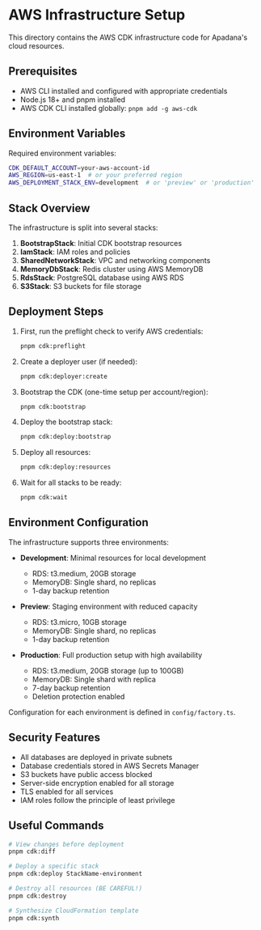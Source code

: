 # AWS Infrastructure Setup

This directory contains the AWS CDK infrastructure code for Apadana's cloud resources.

## Prerequisites

- AWS CLI installed and configured with appropriate credentials
- Node.js 18+ and pnpm installed
- AWS CDK CLI installed globally: `pnpm add -g aws-cdk`

## Environment Variables

Required environment variables:

```bash
CDK_DEFAULT_ACCOUNT=your-aws-account-id
AWS_REGION=us-east-1  # or your preferred region
AWS_DEPLOYMENT_STACK_ENV=development  # or 'preview' or 'production'
```

## Stack Overview

The infrastructure is split into several stacks:

1. **BootstrapStack**: Initial CDK bootstrap resources
2. **IamStack**: IAM roles and policies
3. **SharedNetworkStack**: VPC and networking components
4. **MemoryDbStack**: Redis cluster using AWS MemoryDB
5. **RdsStack**: PostgreSQL database using AWS RDS
6. **S3Stack**: S3 buckets for file storage

## Deployment Steps

1. First, run the preflight check to verify AWS credentials:

   ```bash
   pnpm cdk:preflight
   ```

2. Create a deployer user (if needed):

   ```bash
   pnpm cdk:deployer:create
   ```

3. Bootstrap the CDK (one-time setup per account/region):

   ```bash
   pnpm cdk:bootstrap
   ```

4. Deploy the bootstrap stack:

   ```bash
   pnpm cdk:deploy:bootstrap
   ```

5. Deploy all resources:

   ```bash
   pnpm cdk:deploy:resources
   ```

6. Wait for all stacks to be ready:
   ```bash
   pnpm cdk:wait
   ```

## Environment Configuration

The infrastructure supports three environments:

- **Development**: Minimal resources for local development

  - RDS: t3.medium, 20GB storage
  - MemoryDB: Single shard, no replicas
  - 1-day backup retention

- **Preview**: Staging environment with reduced capacity

  - RDS: t3.micro, 10GB storage
  - MemoryDB: Single shard, no replicas
  - 1-day backup retention

- **Production**: Full production setup with high availability
  - RDS: t3.medium, 20GB storage (up to 100GB)
  - MemoryDB: Single shard with replica
  - 7-day backup retention
  - Deletion protection enabled

Configuration for each environment is defined in `config/factory.ts`.

## Security Features

- All databases are deployed in private subnets
- Database credentials stored in AWS Secrets Manager
- S3 buckets have public access blocked
- Server-side encryption enabled for all storage
- TLS enabled for all services
- IAM roles follow the principle of least privilege

## Useful Commands

```bash
# View changes before deployment
pnpm cdk:diff

# Deploy a specific stack
pnpm cdk:deploy StackName-environment

# Destroy all resources (BE CAREFUL!)
pnpm cdk:destroy

# Synthesize CloudFormation template
pnpm cdk:synth
```

